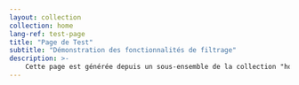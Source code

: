 ```yaml
---
layout: collection
collection: home
lang-ref: test-page
title: "Page de Test"
subtitle: "Démonstration des fonctionnalités de filtrage"
description: >-
    Cette page est générée depuis un sous-ensemble de la collection "home".<br/><br/>Cela permet d'organiser les collections volumineuses en fonction de la page sur laquelle le contenu est finalement affiché.
---
```

